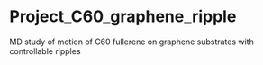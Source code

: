 # Project_C60_graphene_ripple
MD study of motion of C60 fullerene on graphene substrates with controllable ripples
